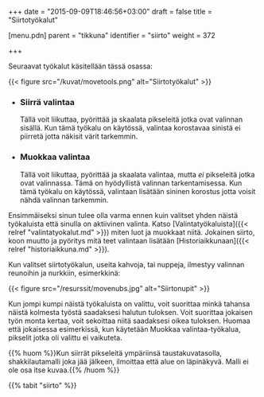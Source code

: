 ﻿+++
date = "2015-09-09T18:46:56+03:00"
draft = false
title = "Siirtotyökalut"

[menu.pdn]
	parent = "tikkuna"
	identifier = "siirto"
	weight = 372

+++

Seuraavat työkalut käsitellään tässä osassa:

{{< figure src="/kuvat/movetools.png" alt="Siirtotyökalut" >}}

*	### Siirrä valintaa

	Tällä voit liikuttaa, pyörittää ja skaalata pikseleitä jotka ovat valinnan sisällä. Kun tämä työkalu on käytössä, valintaa korostavaa sinistä ei piirretä jotta näkisit värit tarkemmin.
	
*	### Muokkaa valintaa
	
	Tällä voit liikuttaa, pyörittää ja skaalata valintaa, mutta *ei* pikseleitä jotka ovat valinnassa. Tämä on hyödyllistä valinnan tarkentamisessa. Kun tämä työkalu on käytössä, 
	valintaan lisätään sininen korostus jotta voisit nähdä valinnan tarkemmin.
	
Ensimmäiseksi sinun tulee olla varma ennen kuin valitset yhden näistä työkaluista että sinulla on aktiivinen valinta. Katso [Valintatyökaluista]({{< relref "valintatyokalut.md" >}}) miten 
luot ja muokkaat niitä. Jokainen siirto, koon muutto ja pyöritys mitä teet valintaan lisätään [Historiaikkunaan]({{< relref "historiaikkuna.md" >}}).

Kun valitset siirtotyökalun, useita kahvoja, tai nuppeja, ilmestyy valinnan reunoihin ja nurkkiin, esimerkkinä:

{{< figure src="/resurssit/movenubs.jpg" alt="Siirtonupit" >}}

Kun jompi kumpi näistä työkaluista on valittu, voit suorittaa minkä tahansa näistä kolmesta työstä saadaksesi halutun tuloksen. Voit suorittaa jokaisen työn monta kertaa, voit 
sekoittaa niitä saadaksesi oikea tuloksen. Huomaa että jokaisessa esimerkissä, kun käytetään Muokkaa valintaa-työkalua, pikselit jotka oli valittu ei vaikuteta.

{{% huom %}}Kun siirrät pikseleitä ympäriinsä taustakuvatasolla, shakkilautamalli joka jää jälkeen, ilmoittaa että alue on läpinäkyvä. Malli ei ole osa itse kuvaa.{{% /huom %}}

{{% tabit "siirto" %}}